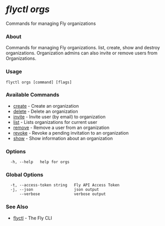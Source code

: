 # _flyctl orgs_

Commands for managing Fly organizations

### About

Commands for managing Fly organizations. list, create, show and
destroy organizations.
Organization admins can also invite or remove users from Organizations.

### Usage
~~~
flyctl orgs [command] [flags]
~~~

### Available Commands
* [create](/docs/flyctl/orgs-create/)	 - Create an organization
* [delete](/docs/flyctl/orgs-delete/)	 - Delete an organization
* [invite](/docs/flyctl/orgs-invite/)	 - Invite user (by email) to organization
* [list](/docs/flyctl/orgs-list/)	 - Lists organizations for current user
* [remove](/docs/flyctl/orgs-remove/)	 - Remove a user from an organization
* [revoke](/docs/flyctl/orgs-revoke/)	 - Revoke a pending invitation to an organization
* [show](/docs/flyctl/orgs-show/)	 - Show information about an organization

### Options

~~~
  -h, --help   help for orgs
~~~

### Global Options

~~~
  -t, --access-token string   Fly API Access Token
  -j, --json                  json output
      --verbose               verbose output
~~~

### See Also

* [flyctl](/docs/flyctl/help/)	 - The Fly CLI

